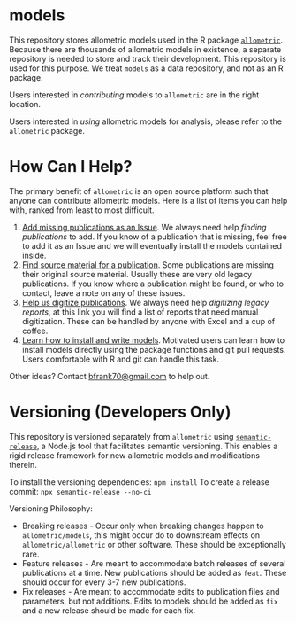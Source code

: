 # models

This repository stores allometric models used in the R package
[`allometric`](https://github.com/allometric). Because there are thousands of
allometric models in existence, a separate repository is needed to store and
track their development. This repository is used for this purpose. We treat
`models` as a data repository, and not as an R package.

Users interested in *contributing* models to `allometric` are in the right 
location.

Users interested in *using* allometric models for analysis, please
refer to the `allometric` package.

# How Can I Help?

The primary benefit of `allometric` is an open source platform such that anyone
can contribute allometric models. Here is a list of items you can help with,
ranked from least to most difficult.

1. [Add missing publications as an Issue](https://github.com/allometric/models/issues/new?assignees=brycefrank&labels=add+publication&template=add-models-from-a-publication.md&title=%5BInsert+Author-Date+Citation%5D). 
We always need help *finding publications* to add. If you know of a publication that is missing, feel free to add it as an Issue and we will eventually install the models contained inside.
2.  [Find source material for a publication](https://github.com/allometric/models/labels/missing%20source).
Some publications are missing their original source material. Usually these are very old legacy publications. If you know where a publication might be found, or who to contact, leave a note on any of these issues.
3. [Help us digitize publications](https://github.com/allometric/allometric/issues?q=is%3Aissue+is%3Aopen+label%3A%22digitization+needed%22). 
We always need help *digitizing legacy reports*, at this link you will find a list of reports that need manual digitization. These can be handled by anyone with Excel and a cup of coffee.
4. [Learn how to install and write models](https://allometric.github.io/allometric/articles/installing_a_model.html). 
Motivated users can learn how to install models directly using the package functions and git pull requests. Users comfortable with R and git can handle this task.

Other ideas? Contact bfrank70@gmail.com to help out.

# Versioning (Developers Only)

This repository is versioned separately from `allometric` using
[`semantic-release`](https://github.com/semantic-release/semantic-release),
a Node.js tool that facilitates semantic versioning. This enables a rigid
release framework for new allometric models and modifications therein.

To install the versioning dependencies: `npm install`
To create a release commit: `npx semantic-release --no-ci`

Versioning Philosophy:
  - Breaking releases - Occur only when breaking changes happen to
    `allometric/models`, this might occur do to downstream effects on
    `allometric/allometric` or other software. These should be exceptionally
    rare.
  - Feature releases - Are meant to accommodate batch releases of several
    publications at a time. New publications should be added as `feat`. These
    should occur for every 3-7 new publications.
  - Fix releases - Are meant to accommodate edits to publication files and
    parameters, but not additions. Edits to models should be added as `fix` and
    a new release should be made for each fix.
